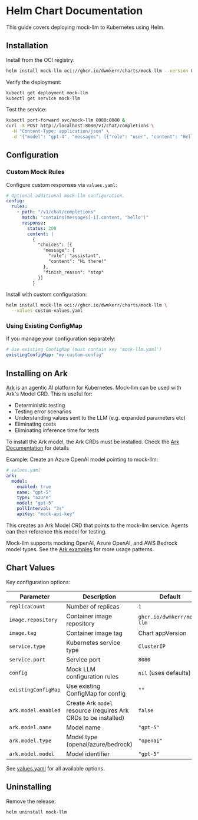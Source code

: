 # Helm Chart Documentation

This guide covers deploying mock-llm to Kubernetes using Helm.

## Installation

Install from the OCI registry:

```bash
helm install mock-llm oci://ghcr.io/dwmkerr/charts/mock-llm --version 0.1.8
```

Verify the deployment:

```bash
kubectl get deployment mock-llm
kubectl get service mock-llm
```

Test the service:

```bash
kubectl port-forward svc/mock-llm 8080:8080 &
curl -X POST http://localhost:8080/v1/chat/completions \
  -H "Content-Type: application/json" \
  -d '{"model": "gpt-4", "messages": [{"role": "user", "content": "Hello"}]}'
```

## Configuration

### Custom Mock Rules

Configure custom responses via `values.yaml`:

```yaml
# Optional additional mock-llm configuration.
config:
  rules:
    - path: "/v1/chat/completions"
      match: "contains(messages[-1].content, 'hello')"
      response:
        status: 200
        content: |
          {
            "choices": [{
              "message": {
                "role": "assistant",
                "content": "Hi there!"
              },
              "finish_reason": "stop"
            }]
          }
```

Install with custom configuration:

```bash
helm install mock-llm oci://ghcr.io/dwmkerr/charts/mock-llm \
  --values custom-values.yaml
```

### Using Existing ConfigMap

If you manage your configuration separately:

```yaml
# Use existing ConfigMap (must contain key 'mock-llm.yaml')
existingConfigMap: "my-custom-config"
```

## Installing on Ark

[Ark](https://github.com/mckinsey/agents-at-scale-ark) is an agentic AI platform for Kubernetes. Mock-llm can be used with Ark's Model CRD. This is useful for:

- Deterministic testing
- Testing error scenarios
- Understanding values sent to the LLM (e.g. expanded parameters etc)
- Eliminating costs
- Eliminating inference time for tests

To install the Ark model, the Ark CRDs must be installed. Check the [Ark Documentation](https://mckinsey.github.io/agents-at-scale-ark/) for details

Example: Create an Azure OpenAI model pointing to mock-llm:

```yaml
# values.yaml
ark:
  model:
    enabled: true
    name: "gpt-5"
    type: "azure"
    model: "gpt-5"
    pollInterval: "3s"
    apiKey: "mock-api-key"
```

This creates an Ark Model CRD that points to the mock-llm service. Agents can then reference this model for testing.

Mock-llm supports mocking OpenAI, Azure OpenAI, and AWS Bedrock model types. See the [Ark examples](https://github.com/mckinsey/agents-at-scale/tree/main/tests) for more usage patterns.

## Chart Values

Key configuration options:

| Parameter | Description | Default |
|-----------|-------------|---------|
| `replicaCount` | Number of replicas | `1` |
| `image.repository` | Container image repository | `ghcr.io/dwmkerr/mock-llm` |
| `image.tag` | Container image tag | Chart appVersion |
| `service.type` | Kubernetes service type | `ClusterIP` |
| `service.port` | Service port | `8080` |
| `config` | Mock LLM configuration rules | `nil` (uses defaults) |
| `existingConfigMap` | Use existing ConfigMap for config | `""` |
| `ark.model.enabled` | Create Ark `model` resource (requires Ark CRDs to be installed) | `false` |
| `ark.model.name` | Model name | `"gpt-5"` |
| `ark.model.type` | Model type (openai/azure/bedrock) | `"openai"` |
| `ark.model.model` | Model identifier | `"gpt-5"` |

See [values.yaml](../chart/values.yaml) for all available options.

## Uninstalling

Remove the release:

```bash
helm uninstall mock-llm
```
